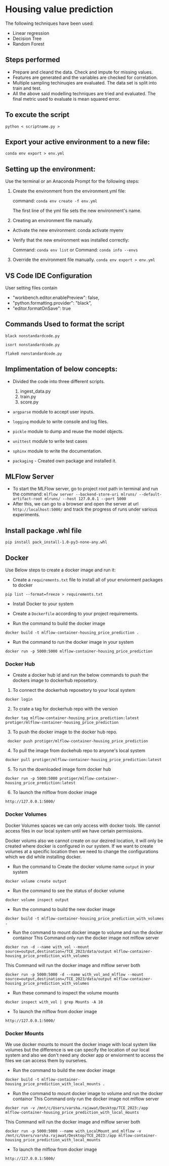 # Housing value prediction

The following techniques have been used:

 - Linear regression
 - Decision Tree
 - Random Forest

## Steps performed
 - Prepare and cleand the data. Check and impute for missing values.
 - Features are generated and the variables are checked for correlation.
 - Multiple sampling techinuqies are evaluated. The data set is split into train and test.
 - All the above said modelling techniques are tried and evaluated. The final metric used to evaluate is mean squared error.

## To excute the script
```
python < scriptname.py >
```

## Export your active environment to a new file:
```
conda env export > env.yml
```

## Setting up the environment:
Use the terminal or an Anaconda Prompt for the following steps:

 1) Create the environment from the environment.yml file:

    command: ```conda env create -f env.yml```

    The first line of the yml file sets the new environment's name.

 2) Creating an environment file manually.

  - Activate the new environment: conda activate myenv

  - Verify that the new environment was installed correctly:

    Command: ```conda env list```
    or
    Command: ```conda info --envs```

 3) Override the environment file manually.
    ```conda env export > env.yml```

## VS Code IDE Configuration
User setting files contain
 - "workbench.editor.enablePreview": false,
 - "python.formatting.provider": "black",
 - "editor.formatOnSave": true


## Commands Used to format the script
```
black nonstandardcode.py
```
```
isort nonstandardcode.py
```
```
flake8 nonstandardcode.py
```


## Implimentation of below concepts:
 - Divided the code into three different scripts.
   1) ingest_data.py
   2) train.py
   3) score.py

 - ``argparse`` module to accept user inputs.
 - ``logging`` module to write console and log files.
 - ``pickle`` module to dump and reuse the model objects.
 - ``unittest`` module to write test cases
 - ``sphinx`` module to write the documentation.
 - ``packaging`` - Created own package and installed it.


## MLFlow Server
 - To start the MLFlow server, go to project root path in terminal and run the command:
```mlflow server --backend-store-uri mlruns/ --default-artifact-root mlruns/ --host 127.0.0.1 --port 5000```
 - After this, we can go to a browser and open the server at url ```http://localhost:5000/``` and track the
progress of runs under various experiments.


## Install package .whl file
```
pip install pack_install-1.0-py3-none-any.whl
```

## Docker
Use Below steps to create a docker image and run it:

- Create a ``requirements.txt`` file to install all of your enviorment packages to docker
```
pip list --format=freeze > requirements.txt
```

- Install Docker to your system

- Create a ``Dockerfile`` according to your project requirements.

- Run the command to build the docker image
```
docker build -t mlflow-container-housing_price_prediction .
```

- Run the command to run the docker image in your system
```
docker run -p 5000:5000 mlflow-container-housing_price_prediction
```

### Docker Hub
- Create a docker hub id and run the below commands to push the dockers image to dockerhub reposetory.
1) To connect the dockerhub reposetory to your local system
```
docker login
```

2) To crate a tag for dockerhub repo with the version
```
docker tag mlflow-container-housing_price_prediction:latest protiger/mlflow-container-housing_price_prediction
```

3) To push the docker image to the docker hub repo.
```
 docker push protiger/mlflow-container-housing_price_prediction
```

4) To pull the image from dockehub repo to anyone's local system
```
docker pull protiger/mlflow-container-housing_price_prediction:latest
```

5) To run the downloaded image form docker hub
```
docker run -p 5000:5000 protiger/mlflow-container-housing_price_prediction:latest
```

6) To launch the mlflow from docker image
```
http://127.0.0.1:5000/
```

### Docker Volumes
Docker Volumes spaces we can only access with docker tools. We cannot access files in our local system until we have certain permissions.

Docker volums also we cannot create on our dezired location, it will only be created where docker is configured in our system. If we want to create volumes at a specific location then we need to change the configurations which we did while installing docker.

- Run the command to Create the docker volume name ```output``` in your system
```
docker volume create output
```

- Run the command to see the status of docker volume
```
docker volume inspect output
```

- Run the command to build the new docker image
```
docker build -t mlflow-container-housing_price_prediction_with_volumes .
```

- Run the command to mount docker image to volume and run the docker containor
This Command only run the docker image not mlflow server
```
docker run -d --name with_vol --mount source=output,destination=/TCE_2023/data/output mlflow-container-housing_price_prediction_with_volumes
```
This Command will run the docker image and mlflow server both
```
docker run -p 5000:5000 -d --name with_vol_and_mlflow --mount source=output,destination=/TCE_2023/data/output mlflow-container-housing_price_prediction_with_volumes
```
- Run these command to inspect the volume mounts
```
docker inspect with_vol | grep Mounts -A 10
```


- To launch the mlflow from docker image
```
http://127.0.0.1:5000/
```

### Docker Mounts
We use docker mounts to mount the docker image with local system like volumes but the difference is we can specify the location of our local system and also we don't need any docker app or enviorment to access the files we can access them by ourselves.

- Run the command to build the new docker image
```
docker build -t mlflow-container-housing_price_prediction_with_local_mounts .
```

- Run the command to mount docker image to volume and run the docker containor
This Command only run the docker image not mlflow server
```
docker run -v /mnt/c/Users/varsha.rajawat/Desktop/TCE_2023:/app mlflow-container-housing_price_prediction_with_local_mounts
```
This Command will run the docker image and mlflow server both
```
docker run -p 5000:5000 --name with_LocalMount_and_mlflow -v /mnt/c/Users/varsha.rajawat/Desktop/TCE_2023:/app mlflow-container-housing_price_prediction_with_local_mounts
```

- To launch the mlflow from docker image
```
http://127.0.0.1:5000/
```
